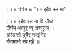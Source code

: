+++
title = "०१ इहैव स्तं मा"

+++
इहैव स्तं मा वि यौष्टं  
दीर्घम् आयुर् व्य् अश्नुतम् ।  
क्रीडन्तौ पुत्रैर् नप्तृभिर्  
मोदमानौ स्वे गृहे ॥